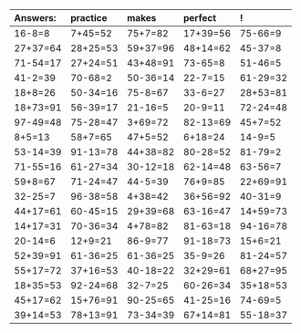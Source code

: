 | Answers: | practice | makes | perfect | ! |
| :--- | :--- | :--- | :--- | :--- |
| 16-8=8 | 7+45=52 | 75+7=82 | 17+39=56 | 75-66=9 | 
| 27+37=64 | 28+25=53 | 59+37=96 | 48+14=62 | 45-37=8 | 
| 71-54=17 | 27+24=51 | 43+48=91 | 73-65=8 | 51-46=5 | 
| 41-2=39 | 70-68=2 | 50-36=14 | 22-7=15 | 61-29=32 | 
| 18+8=26 | 50-34=16 | 75-8=67 | 33-6=27 | 28+53=81 | 
| 18+73=91 | 56-39=17 | 21-16=5 | 20-9=11 | 72-24=48 | 
| 97-49=48 | 75-28=47 | 3+69=72 | 82-13=69 | 45+7=52 | 
| 8+5=13 | 58+7=65 | 47+5=52 | 6+18=24 | 14-9=5 | 
| 53-14=39 | 91-13=78 | 44+38=82 | 80-28=52 | 81-79=2 | 
| 71-55=16 | 61-27=34 | 30-12=18 | 62-14=48 | 63-56=7 | 
| 59+8=67 | 71-24=47 | 44-5=39 | 76+9=85 | 22+69=91 | 
| 32-25=7 | 96-38=58 | 4+38=42 | 36+56=92 | 40-31=9 | 
| 44+17=61 | 60-45=15 | 29+39=68 | 63-16=47 | 14+59=73 | 
| 14+17=31 | 70-36=34 | 4+78=82 | 81-63=18 | 94-16=78 | 
| 20-14=6 | 12+9=21 | 86-9=77 | 91-18=73 | 15+6=21 | 
| 52+39=91 | 61-36=25 | 61-36=25 | 35-9=26 | 81-24=57 | 
| 55+17=72 | 37+16=53 | 40-18=22 | 32+29=61 | 68+27=95 | 
| 18+35=53 | 92-24=68 | 32-7=25 | 60-26=34 | 35+18=53 | 
| 45+17=62 | 15+76=91 | 90-25=65 | 41-25=16 | 74-69=5 | 
| 39+14=53 | 78+13=91 | 73-34=39 | 67+14=81 | 55-18=37 | 

